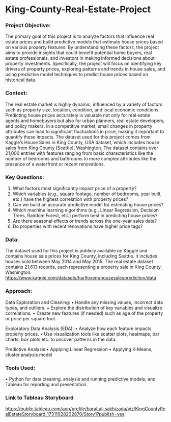 # King-County-Real-Estate-Project

### Project Objective:
The primary goal of this project is to analyze factors that influence real estate prices and build predictive models that estimate house prices based on various property features. By understanding these factors, the project aims to provide insights that could benefit potential home buyers, real estate professionals, and investors in making informed decisions about property investments. Specifically, the project will focus on identifying key drivers of property prices, exploring patterns and trends in house sales, and using predictive model techniques to predict house prices based on historical data.

### Context:
The real estate market is highly dynamic, influenced by a variety of factors such as property size, location, condition, and local economic conditions. Predicting house prices accurately is valuable not only for real estate agents and homebuyers but also for urban planners, real estate developers, and policy makers. In a competitive market, small changes in property attributes can lead to significant fluctuations in price, making it important to quantify these impacts.
The dataset used for this project comes from Kaggle’s House Sales in King County, USA dataset, which includes house sales from King County (Seattle), Washington. The dataset contains over 21,000 entries with features ranging from basic characteristics like the number of bedrooms and bathrooms to more complex attributes like the presence of a waterfront or recent renovations.

### Key Questions:
1. What factors most significantly impact price of a property?
2. Which variables (e.g., square footage, number of bedrooms, year built, etc.) have the highest correlation with property prices?
3. Can we build an accurate predictive model for estimating house prices?
4. Which machine learning algorithms (e.g., Linear Regression, Decision Trees, Random Forest, etc.) perform best in predicting house prices?
5. Are there seasonal effects or trends across the one-year sales data?
6. Do properties with recent renovations have higher price tags?

### Data:
The dataset used for this project is publicly available on Kaggle and contains house sale prices for King County, including Seattle. It includes houses sold between May 2014 and May 2015. The real estate dataset contains 21,613 records, each representing a property sale in King County, Washington.
https://www.kaggle.com/datasets/harlfoxem/housesalesprediction/data

### Approach:
Data Exploration and Cleaning: 
•	Handle any missing values, incorrect data types, and outliers. 
•	Explore the distribution of key variables and visualize correlations. 
•	Create new features (if needed) such as age of the property or price per square foot.

Exploratory Data Analysis (EDA):
•	Analyze how each feature impacts property prices.
•	Use visualization tools like scatter plots, heatmaps, bar charts, box plots etc. to uncover patterns in the data. 

Predictive Analysis
•	Applying Linear Regression
•	Applying K-Means, cluster analysis model


### Tools Used:
• Python for data cleaning, analysis and running predictive models, and Tableau for reporting and presentation. 

### Link to Tableau Storyboard
https://public.tableau.com/app/profile/barat.ali.sakhizada/viz/KingCountyRealEstateStoryboard_17311028202870/Story1?publish=yes 
